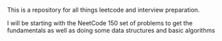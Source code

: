 This is a repository for all things leetcode and interview preparation.  

I will be starting with the NeetCode 150 set of problems to get the fundamentals as well as doing some data structures and basic algorithms
